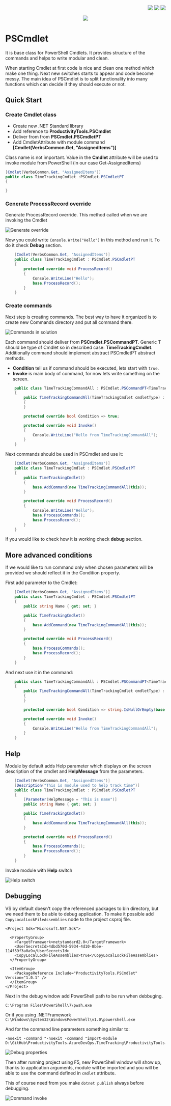 <!--Category:C#,PowerShell--> 
 <p align="right">
    <a href="https://www.nuget.org/packages/ProductivityTools.PSCmdlet/"><img src="Images/Header/Nuget_border_40px.png" /></a>
    <a href="http://productivitytools.tech/pscmdlet/"><img src="Images/Header/ProductivityTools_green_40px_2.png" /><a> 
    <a href="https://www.github.com/pwujczyk/ProductivityTools.PSCmdlet"><img src="Images/Header/Github_border_40px.png" /></a>
</p>
<p align="center">
    <a href="http://http://productivitytools.tech/">
        <img src="Images/Header/LogoTitle_green_500px.png" />
    </a>
</p>

# PSCmdlet

It is base class for PowerShell Cmdlets. It provides structure of the commands and helps to write modular and clean.
<!--more-->

When starting Cmdlet at first code is nice and clean one method which make one thing. Next new switches starts to appear and code become messy. The main idea of PSCmdlet is to split functionality into many functions which can decide if they should execute or not.


## Quick Start

### Create Cmdlet class

 - Create new .NET Standard library
 - Add reference to **ProductivityTools.PSCmdlet**
 - Deliver from from **PSCmdlet.PSCmdletPT**
 - Add CmdletAttribute with module command **[Cmdlet(VerbsCommon.Get, "AssignedItems")]**

 Class name is not important. Value in the **Cmdlet** attribute will be used to invoke module from PowerShell (in our case Get-AssignedItems)

````c#
[Cmdlet(VerbsCommon.Get, "AssignedItems")]
public class TimeTrackingCmdlet :PSCmdlet.PSCmdletPT
{

}
````

### Generate ProcessRecord override

Generate ProcessRecord override. This method called when we are invoking the Cmdlet

![Generate override](Images/GenerateOverrides.png) 

Now you could write ``Console.Write("Hello")`` in this method and run it. To do it check **Debug** section.
 
```c#
    [Cmdlet(VerbsCommon.Get, "AssignedItems")]
    public class TimeTrackingCmdlet : PSCmdlet.PSCmdletPT
    {
        protected override void ProcessRecord()
        {
            Console.WriteLine("Hello");
            base.ProcessRecord();
        }
    }
```

### Create commands

Next step is creating commands. The best way to have it organized is to create new Commands directory and put all command there. 

![Commands in solution](Images/CommandsInSolution.png)

Each command should deliver from **PSCmdlet.PSCommandPT<T>**. Generic T should be type of Cmdlet so in described case: **TimeTrackingCmdlet**. Additionally command should implement abstract PSCmdletPT abstract methods.

- **Condition** tell us if command should be executed, lets start with ``true``. 
- **Invoke** is main body of command, for now lets write something on the screen.

```c#
    public class TimeTrackingCommandAll : PSCmdlet.PSCommandPT<TimeTrackingCmdlet>
    {
        public TimeTrackingCommandAll(TimeTrackingCmdlet cmdletType) : base(cmdletType)
        {
        }

        protected override bool Condition => true;

        protected override void Invoke()
        {
            Console.WriteLine("Hello from TimeTrackingCommandAll");
        }
    }
 ```

 Next commands should be used in PSCmdlet and use it:

```c#
    [Cmdlet(VerbsCommon.Get, "AssignedItems")]
    public class TimeTrackingCmdlet : PSCmdlet.PSCmdletPT
    {
        public TimeTrackingCmdlet()
        {
            base.AddCommand(new TimeTrackingCommandAll(this));
        }

        protected override void ProcessRecord()
        {
            Console.WriteLine("Hello");
            base.ProcessCommands();
            base.ProcessRecord();
        }
    }

```

If you would like to check how it is working check **debug** section.

## More advanced conditions
If we would like to run command only when chosen parameters will be provided we should reflect it in the Condition property.

First add parameter to the Cmdlet:

```c#
    [Cmdlet(VerbsCommon.Get, "AssignedItems")]
    public class TimeTrackingCmdlet : PSCmdlet.PSCmdletPT
    {
        public string Name { get; set; }

        public TimeTrackingCmdlet()
        {
            base.AddCommand(new TimeTrackingCommandAll(this));
        }

        protected override void ProcessRecord()
        {
            base.ProcessCommands();
            base.ProcessRecord();
        }
    }
```

And next use it in the command:

```c#
    public class TimeTrackingCommandAll : PSCmdlet.PSCommandPT<TimeTrackingCmdlet>
    {
        public TimeTrackingCommandAll(TimeTrackingCmdlet cmdletType) : base(cmdletType)
        {
        }

        protected override bool Condition => string.IsNullOrEmpty(base.Cmdlet.Name);

        protected override void Invoke()
        {
            Console.WriteLine("Hello from TimeTrackingCommandAll");
        }
    }
```


## Help
Module by default adds Help parameter which displays on the screen description of the cmdlet and **HelpMessage** from the parameters.

```c#
    [Cmdlet(VerbsCommon.Get, "AssignedItems")]
    [Description("This is module used to help track time")]
    public class TimeTrackingCmdlet : PSCmdlet.PSCmdletPT
    {
        [Parameter(HelpMessage = "This is name")]
        public string Name { get; set; }

        public TimeTrackingCmdlet()
        {
            base.AddCommand(new TimeTrackingCommandAll(this));
        }

        protected override void ProcessRecord()
        {
            base.ProcessCommands();
            base.ProcessRecord();
        }
    }
```

Invoke module with **Help** switch

![Help switch](Images/HelpMethod.png)



## Debugging

VS by default doesn't copy the referenced packages to bin directory, but we need them to be able to debug application. To make it possible add ``CopyLocalLockFileAssemblies`` node to the project csproj file.

```
<Project Sdk="Microsoft.NET.Sdk">

  <PropertyGroup>
    <TargetFramework>netstandard2.0</TargetFramework>
    <UserSecretsId>4dbd570d-5934-4d10-8bee-114f59f3a0a9</UserSecretsId>
    <CopyLocalLockFileAssemblies>true</CopyLocalLockFileAssemblies>
  </PropertyGroup>

  <ItemGroup>
    <PackageReference Include="ProductivityTools.PSCmdlet" Version="1.0.1" />
  </ItemGroup>
</Project>

```
Next in the debug window add PowerShell path to be run when debbuging.

```
C:\Program Files\PowerShell\7\pwsh.exe
```
Or if you using .NETFramework ``C:\Windows\System32\WindowsPowerShell\v1.0\powershell.exe``

And for the command line parameters something similar to:

```
-noexit -command "-noexit -command "import-module D:\GitHub\ProductivityTools.AzureDevOps.TimeTracking\ProductivityTools.AzureDevOps.TimeTracking\bin\Debug\netstandard2.0\ProductivityTools.AzureDevOps.TimeTracking.dll"
```

![Debug properties](Images/DebugProperties.png)



Then after running project using F5, new PowerShell window will show up, thanks to application arguments, module will be imported and you will be able to use the command defined in ``cmdlet`` attribute.

This of course need from you make ``dotnet publish`` always before debugging. 

![Command invoke](Images/GetAssignedItemsFirst.png)